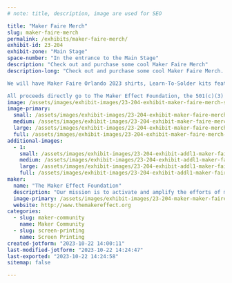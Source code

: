 ```yaml
---
# note: title, description, image are used for SEO

title: "Maker Faire Merch"
slug: maker-faire-merch
permalink: /exhibits/maker-faire-merch/
exhibit-id: 23-204
exhibit-zone: "Main Stage"
space-number: "In the entrance to the Main Stage"
description: "Check out and purchase some cool Maker Faire Merch"
description-long: "Check out and purchase some cool Maker Faire Merch.  

We will have Maker Faire Orlando 2023 shirts, Learn-To-Solder kits featuring the Mini-Makey robots, stickers and more.  Don't worry, you can still make your own shirt or soldering pin at our hands-on booths!

All proceeds directly go to The Maker Effect Foundation, the 501(c)(3) Non-Profit, volunteer run organization that organizes Maker Faire Orlando and a number of other outreach projects and programs."
image: /assets/images/exhibit-images/23-204-exhibit-maker-faire-merch-shirts-2023-cropped-large.jpg
image-primary: 
  small: /assets/images/exhibit-images/23-204-exhibit-maker-faire-merch-shirts-2023-cropped-small.jpg
  medium: /assets/images/exhibit-images/23-204-exhibit-maker-faire-merch-shirts-2023-cropped-medium.jpg
  large: /assets/images/exhibit-images/23-204-exhibit-maker-faire-merch-shirts-2023-cropped-large.jpg
  full: /assets/images/exhibit-images/23-204-exhibit-maker-faire-merch-shirts-2023-cropped-full.jpg
additional-images: 
  - 1:
    small: /assets/images/exhibit-images/23-204-exhibit-addl1-maker-faire-merch-lts-test-small.jpg
    medium: /assets/images/exhibit-images/23-204-exhibit-addl1-maker-faire-merch-lts-test-medium.jpg
    large: /assets/images/exhibit-images/23-204-exhibit-addl1-maker-faire-merch-lts-test-large.jpg
    full: /assets/images/exhibit-images/23-204-exhibit-addl1-maker-faire-merch-lts-test-full.jpg
maker: 
  name: "The Maker Effect Foundation"
  description: "Our mission is to activate and amplify the efforts of makers as they learn, build and work together in their communities."
  image-primary: /assets/images/exhibit-images/23-204-maker-maker-faire-merch-maker-effect-foundation-logo-red-medium.png
  website: http://www.themakereffect.org
categories: 
  - slug: maker-community
    name: Maker Community
  - slug: screen-printing
    name: Screen Printing
created-jotform: "2023-10-22 14:00:11"
last-modified-jotform: "2023-10-22 14:24:47"
last-exported: "2023-10-22 14:24:58"
sitemap: false

---
```

